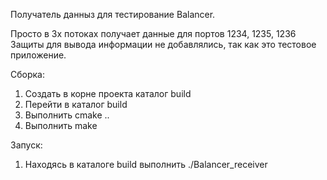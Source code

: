 Получатель данныз для тестирование Balancer.

Просто в 3х потоках получает данные для портов 1234, 1235, 1236
Защиты для вывода информации не добавлялись, так как это тестовое приложение.

Сборка:
1) Создать в корне проекта каталог build
2) Перейти в каталог build
3) Выполнить cmake ..
4) Выполнить make

Запуск:
1) Находясь в каталоге build выполнить ./Balancer_receiver
